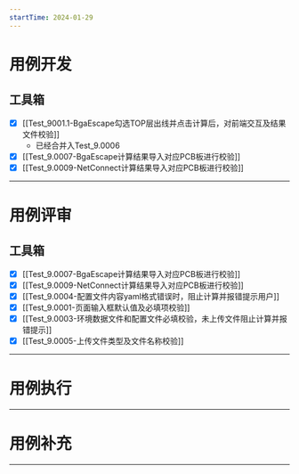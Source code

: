 ```yaml
---
startTime: 2024-01-29
---
```


# 用例开发
## 工具箱
- [x] [[Test_9001.1-BgaEscape勾选TOP层出线并点击计算后，对前端交互及结果文件校验]] 
	- 已经合并入Test_9.0006
- [x] [[Test_9.0007-BgaEscape计算结果导入对应PCB板进行校验]] 
- [x] [[Test_9.0009-NetConnect计算结果导入对应PCB板进行校验]] 

---

# 用例评审
## 工具箱
- [x] [[Test_9.0007-BgaEscape计算结果导入对应PCB板进行校验]] 
- [x] [[Test_9.0009-NetConnect计算结果导入对应PCB板进行校验]] 
- [x] [[Test_9.0004-配置文件内容yaml格式错误时，阻止计算并报错提示用户]] 
- [x] [[Test_9.0001-页面输入框默认值及必填项校验]] 
- [x] [[Test_9.0003-环境数据文件和配置文件必填校验，未上传文件阻止计算并报错提示]] 
- [x] [[Test_9.0005-上传文件类型及文件名称校验]] 

---

# 用例执行



---

# 用例补充



---
